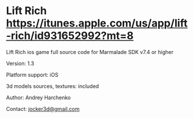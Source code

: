 Lift Rich
https://itunes.apple.com/us/app/lift-rich/id931652992?mt=8
=========

Lift Rich ios game full source code for Marmalade SDK v7.4 or higher
 
Version: 1.3

Platform support: iOS

3d models sources, textures: included

Author: Andrey Harchenko

Contact: jocker3d@gmail.com


